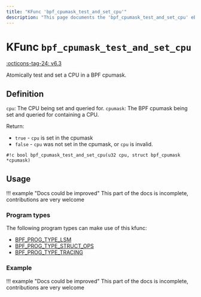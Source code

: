 ```yaml
---
title: "KFunc 'bpf_cpumask_test_and_set_cpu'"
description: "This page documents the 'bpf_cpumask_test_and_set_cpu' eBPF kfunc, including its defintion, usage, program types that can use it, and examples."
---
```

# KFunc `bpf_cpumask_test_and_set_cpu`

<!-- [FEATURE_TAG](bpf_cpumask_test_and_set_cpu) -->
[:octicons-tag-24: v6.3](https://github.com/torvalds/linux/commit/516f4d3397c9e90f4da04f59986c856016269aa1)
<!-- [/FEATURE_TAG] -->

Atomically test and set a CPU in a BPF cpumask.

## Definition

`cpu`: The CPU being set and queried for.
`cpumask`: The BPF cpumask being set and queried for containing a CPU.

Return:
* `true`  - `cpu` is set in the cpumask
* `false` - `cpu` was not set in the cpumask, or `cpu` is invalid.

<!-- [KFUNC_DEF] -->
`#!c bool bpf_cpumask_test_and_set_cpu(u32 cpu, struct bpf_cpumask *cpumask)`
<!-- [/KFUNC_DEF] -->

## Usage

!!! example "Docs could be improved"
    This part of the docs is incomplete, contributions are very welcome

### Program types

The following program types can make use of this kfunc:

<!-- [KFUNC_PROG_REF] -->
- [BPF_PROG_TYPE_LSM](../program-type/BPF_PROG_TYPE_LSM.md)
- [BPF_PROG_TYPE_STRUCT_OPS](../program-type/BPF_PROG_TYPE_STRUCT_OPS.md)
- [BPF_PROG_TYPE_TRACING](../program-type/BPF_PROG_TYPE_TRACING.md)
<!-- [/KFUNC_PROG_REF] -->

### Example

!!! example "Docs could be improved"
    This part of the docs is incomplete, contributions are very welcome

